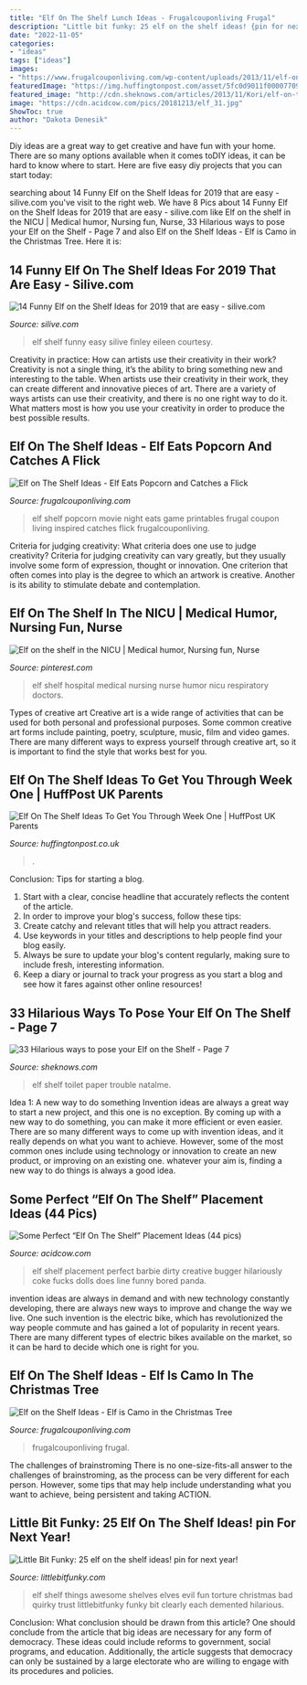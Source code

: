 ```yaml
---
title: "Elf On The Shelf Lunch Ideas - Frugalcouponliving Frugal"
description: "Little bit funky: 25 elf on the shelf ideas! {pin for next year!}"
date: "2022-11-05"
categories:
- "ideas"
tags: ["ideas"]
images:
- "https://www.frugalcouponliving.com/wp-content/uploads/2013/11/elf-on-the-shelf-ideas-frugal-coupon-living-elf-eats-popcorn.jpg"
featuredImage: "https://img.huffingtonpost.com/asset/5fc0d9011f00007709769f31.png?ops=scalefit_720_noupscale"
featured_image: "http://cdn.sheknows.com/articles/2013/11/Kori/elf-on-the-shelf-Toilet_paper_trouble.jpg"
image: "https://cdn.acidcow.com/pics/20181213/elf_31.jpg"
ShowToc: true
author: "Dakota Denesik"
---
```



Diy ideas are a great way to get creative and have fun with your home. There are so many options available when it comes toDIY ideas, it can be hard to know where to start. Here are five easy diy projects that you can start today: 

	

		
searching about 14 Funny Elf on the Shelf Ideas for 2019 that are easy - silive.com you've visit to the right web. We have 8 Pics about 14 Funny Elf on the Shelf Ideas for 2019 that are easy - silive.com like Elf on the shelf in the NICU | Medical humor, Nursing fun, Nurse, 33 Hilarious ways to pose your Elf on the Shelf - Page 7 and also Elf on the Shelf Ideas - Elf is Camo in the Christmas Tree. Here it is:
		
    
## 14 Funny Elf On The Shelf Ideas For 2019 That Are Easy - Silive.com

<img loading=lazy src="https://www.silive.com/resizer/pLBTPQHIXGOoTHMyoxaFuFjeYm4=/450x0/smart/arc-anglerfish-arc2-prod-advancelocal.s3.amazonaws.com/public/RM7NYAORHVEQPPUDECP6SJBINI.jpg" onerror="this.onerror=null;this.src='https://tse3.mm.bing.net/th?id=OIP.WULTBQbK3VcwxDDnHsg_7gAAAA&amp;pid=15.1';" alt="14 Funny Elf on the Shelf Ideas for 2019 that are easy - silive.com">

_Source: silive.com_

>elf shelf funny easy silive finley eileen courtesy. 

	

Creativity in practice: How can artists use their creativity in their work?
Creativity is not a single thing, it’s the ability to bring something new and interesting to the table. When artists use their creativity in their work, they can create different and innovative pieces of art. There are a variety of ways artists can use their creativity, and there is no one right way to do it. What matters most is how you use your creativity in order to produce the best possible results.

    
## Elf On The Shelf Ideas - Elf Eats Popcorn And Catches A Flick

<img loading=lazy src="https://www.frugalcouponliving.com/wp-content/uploads/2013/11/elf-on-the-shelf-ideas-frugal-coupon-living-elf-eats-popcorn.jpg" onerror="this.onerror=null;this.src='https://tse1.mm.bing.net/th?id=OIP.aC0Oqm1URD1DptAH3n637wHaLH&amp;pid=15.1';" alt="Elf on The Shelf Ideas - Elf Eats Popcorn and Catches a Flick">

_Source: frugalcouponliving.com_

>elf shelf popcorn movie night eats game printables frugal coupon living inspired catches flick frugalcouponliving. 

	

Criteria for judging creativity: What criteria does one use to judge creativity?
Criteria for judging creativity can vary greatly, but they usually involve some form of expression, thought or innovation. One criterion that often comes into play is the degree to which an artwork is creative. Another is its ability to stimulate debate and contemplation.

    
## Elf On The Shelf In The NICU | Medical Humor, Nursing Fun, Nurse

<img loading=lazy src="https://i.pinimg.com/736x/c4/e3/42/c4e342818ed6ad6039ff90f38def5550--shelf-ideas-elf-on-the-shelf.jpg" onerror="this.onerror=null;this.src='https://tse3.mm.bing.net/th?id=OIP.Fj2ZxBZ0z6F_as5Ox6_-ywDgEs&amp;pid=15.1';" alt="Elf on the shelf in the NICU | Medical humor, Nursing fun, Nurse">

_Source: pinterest.com_

>elf shelf hospital medical nursing nurse humor nicu respiratory doctors. 

	

Types of creative art
Creative art is a wide range of activities that can be used for both personal and professional purposes. Some common creative art forms include painting, poetry, sculpture, music, film and video games. There are many different ways to express yourself through creative art, so it is important to find the style that works best for you.

    
## Elf On The Shelf Ideas To Get You Through Week One | HuffPost UK Parents

<img loading=lazy src="https://img.huffingtonpost.com/asset/5fc0d9011f00007709769f31.png?ops=scalefit_720_noupscale" onerror="this.onerror=null;this.src='https://tse2.mm.bing.net/th?id=OIP.TdU_nw3JtpGTObRELB0W2AHaE8&amp;pid=15.1';" alt="Elf On The Shelf Ideas To Get You Through Week One | HuffPost UK Parents">

_Source: huffingtonpost.co.uk_

>. 

	

Conclusion: Tips for starting a blog.
1. Start with a clear, concise headline that accurately reflects the content of the article.
2. In order to improve your blog's success, follow these tips: 
3. Create catchy and relevant titles that will help you attract readers. 
4. Use keywords in your titles and descriptions to help people find your blog easily. 
5. Always be sure to update your blog's content regularly, making sure to include fresh, interesting information. 
6. Keep a diary or journal to track your progress as you start a blog and see how it fares against other online resources!

    
## 33 Hilarious Ways To Pose Your Elf On The Shelf - Page 7

<img loading=lazy src="http://cdn.sheknows.com/articles/2013/11/Kori/elf-on-the-shelf-Toilet_paper_trouble.jpg" onerror="this.onerror=null;this.src='https://tse1.mm.bing.net/th?id=OIP.7r6JbTa9E6TNuExwBdCQwQHaJ5&amp;pid=15.1';" alt="33 Hilarious ways to pose your Elf on the Shelf - Page 7">

_Source: sheknows.com_

>elf shelf toilet paper trouble natalme. 

	

Idea 1: A new way to do something
Invention ideas are always a great way to start a new project, and this one is no exception. By coming up with a new way to do something, you can make it more efficient or even easier. There are so many different ways to come up with invention ideas, and it really depends on what you want to achieve. However, some of the most common ones include using technology or innovation to create an new product, or improving on an existing one. whatever your aim is, finding a new way to do things is always a good idea.

    
## Some Perfect “Elf On The Shelf” Placement Ideas (44 Pics)

<img loading=lazy src="https://cdn.acidcow.com/pics/20181213/elf_31.jpg" onerror="this.onerror=null;this.src='https://tse1.mm.bing.net/th?id=OIP.Eqz-RbT87nPfzseG6N-pUAHaJ4&amp;pid=15.1';" alt="Some Perfect “Elf On The Shelf” Placement Ideas (44 pics)">

_Source: acidcow.com_

>elf shelf placement perfect barbie dirty creative bugger hilariously coke fucks dolls does line funny bored panda. 

	

invention ideas are always in demand and with new technology constantly developing, there are always new ways to improve and change the way we live. One such invention is the electric bike, which has revolutionized the way people commute and has gained a lot of popularity in recent years. There are many different types of electric bikes available on the market, so it can be hard to decide which one is right for you.

    
## Elf On The Shelf Ideas - Elf Is Camo In The Christmas Tree

<img loading=lazy src="https://www.frugalcouponliving.com/wp-content/uploads/2014/11/Elf-on-the-shelf-ideas-camo-frugal-coupon-living.jpg" onerror="this.onerror=null;this.src='https://tse2.mm.bing.net/th?id=OIP.7r37pjWjbchiaOhq1IXnjgHaLH&amp;pid=15.1';" alt="Elf on the Shelf Ideas - Elf is Camo in the Christmas Tree">

_Source: frugalcouponliving.com_

>frugalcouponliving frugal. 

	

The challenges of brainstroming
There is no one-size-fits-all answer to the challenges of brainstroming, as the process can be very different for each person. However, some tips that may help include understanding what you want to achieve, being persistent and taking ACTION.

    
## Little Bit Funky: 25 Elf On The Shelf Ideas! pin For Next Year!

<img loading=lazy src="https://2.bp.blogspot.com/-1WhoRVL1NS8/Ur9eqfCzUAI/AAAAAAAATtc/geQ64ELlYgI/s1600/IMG_7422.JPG" onerror="this.onerror=null;this.src='https://tse4.mm.bing.net/th?id=OIP.2G0B5EY-cTbpBVrGqEs8GwHaHa&amp;pid=15.1';" alt="Little Bit Funky: 25 elf on the shelf ideas! pin for next year!">

_Source: littlebitfunky.com_

>elf shelf things awesome shelves elves evil fun torture christmas bad quirky trust littlebitfunky funky bit clearly each demented hilarious. 

	

Conclusion: What conclusion should be drawn from this article?
One should conclude from the article that big ideas are necessary for any form of democracy. These ideas could include reforms to government, social programs, and education. Additionally, the article suggests that democracy can only be sustained by a large electorate who are willing to engage with its procedures and policies.

